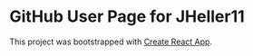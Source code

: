 # GitHub User Page for JHeller11


This project was bootstrapped with [Create React App](https://github.com/facebookincubator/create-react-app).
